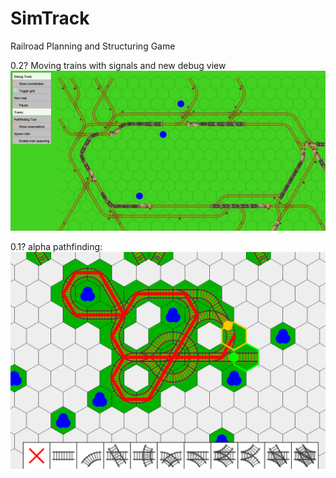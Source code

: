 # SimTrack
Railroad Planning and Structuring Game


0.2? Moving trains with signals and new debug view
![0.2? map with various trains](https://raw.githubusercontent.com/WaDosCh/SimTrack/master/screenshots/simtrack5%20new%20debug%20view.png)

0.1? alpha pathfinding:
![0.1 alpha pathfinding](https://raw.githubusercontent.com/WaDosCh/SimTrack/master/screenshots/simTrack2.PNG)
